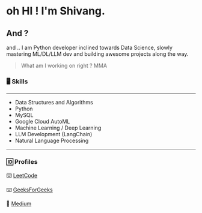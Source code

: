 # oh HI ! I'm Shivang. 
## And ?
and .. I am Python developer inclined towards Data Science, slowly mastering ML/DL/LLM dev and building awesome projects along the way.

 > What am I working on right ?
MMA



### 🖥️ Skills 
---
-  Data Structures and Algorithms
-  Python 
-  MySQL
-  Google Cloud AutoML
-  Machine Learning / Deep Learning
-  LLM Development (LangChain)
-  Natural Language Processing
---

### 🆔 Profiles

⌨️ [LeetCode](https://leetcode.com/JarHead28/)

⌨️ [GeeksForGeeks](https://auth.geeksforgeeks.org/user/shivangkainthola64)

📰 [Medium](https://medium.com/@shivangkainthola28)

<!--
**HeadHunter28/HeadHunter28** is a ✨ _special_ ✨ repository because its `README.md` (this file) appears on your GitHub profile.

Here are some ideas to get you started:

- 🔭 I’m currently working on ...
- 🌱 I’m currently learning ...
- 👯 I’m looking to collaborate on ...
- 🤔 I’m looking for help with ...
- 💬 Ask me about ...
- 📫 How to reach me: ...
- 😄 Pronouns: ...
- ⚡ Fun fact: ...
-->
